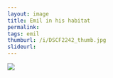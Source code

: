 ```yaml
---
layout: image
title: Emil in his habitat
permalink: 
tags: emil
thumburl: /i/DSCF2242_thumb.jpg
slideurl: 
---
```


![]({{site.url}}/i/DSCF2242_thumb.jpg)
